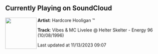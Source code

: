 ## Currently Playing on SoundCloud

[<img align="left" width="100" src="https://i1.sndcdn.com/artworks-12kpDnVszeEFTRgT-0ecckw-t500x500.jpg">](https://soundcloud.com/darn84/vibes-helter-skelter-energy-96)

**Artist**: Hardcore Hooligan ™️ 

**Track**: Vibes & MC Livelee @ Helter Skelter - Energy 96 (10/08/1996)

Last updated at 11/13/2023 09:07
